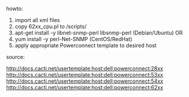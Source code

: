 howto:

1) import all xml files
2) copy 62xx_cpu.pl to <cacti directory>/scripts/
3) apt-get install -y libnet-snmp-perl libsnmp-perl (Debian/Ubuntu)
OR
3) yum install -y perl-Net-SNMP (CentOS/RedHat)
4) apply appropriate Powerconnect template to desired host


source:

http://docs.cacti.net/usertemplate:host:dell:powerconnect:28xx
http://docs.cacti.net/usertemplate:host:dell:powerconnect:53xx
http://docs.cacti.net/usertemplate:host:dell:powerconnect:54xx
http://docs.cacti.net/usertemplate:host:dell:powerconnect:62xx
